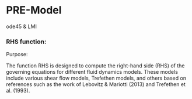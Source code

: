 # PRE-Model
ode45 &amp; LMI


### RHS function:  

Purpose:

The function RHS is designed to compute the right-hand side (RHS) of the governing equations for different fluid dynamics models. These models include various shear flow models, Trefethen models, and others based on references such as the work of Lebovitz & Mariotti (2013) and Trefethen et al. (1993).
